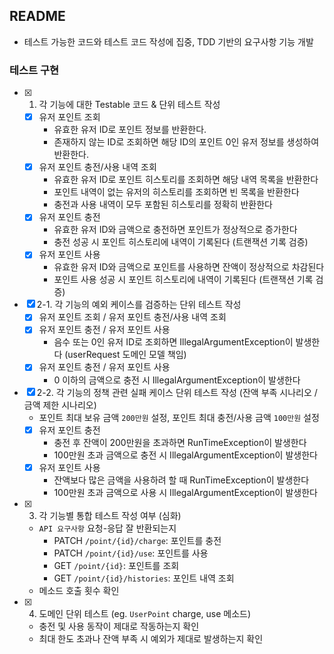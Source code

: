 ## README
- 테스트 가능한 코드와 테스트 코드 작성에 집중, TDD 기반의 요구사항 기능 개발

### 테스트 구현
- [x] 1. 각 기능에 대한 Testable 코드 & 단위 테스트 작성
  -[x] 유저 포인트 조회
    - 유효한 유저 ID로 포인트 정보를 반환한다.
    - 존재하지 않는 ID로 조회하면 해당 ID의 포인트 0인 유저 정보를 생성하여 반환한다.
  -[x] 유저 포인트 충전/사용 내역 조회
    - 유효한 유저 ID로 포인트 히스토리를 조회하면 해당 내역 목록을 반환한다
    - 포인트 내역이 없는 유저의 히스토리를 조회하면 빈 목록을 반환한다
    - 충전과 사용 내역이 모두 포함된 히스토리를 정확히 반환한다
  -[x] 유저 포인트 충전
    - 유효한 유저 ID와 금액으로 충전하면 포인트가 정상적으로 증가한다
    - 충전 성공 시 포인트 히스토리에 내역이 기록된다 (트랜잭션 기록 검증)
  -[x] 유저 포인트 사용
    - 유효한 유저 ID와 금액으로 포인트를 사용하면 잔액이 정상적으로 차감된다
    - 포인트 사용 성공 시 포인트 히스토리에 내역이 기록된다 (트랜잭션 기록 검증)
    
- [x] 2-1. 각 기능의 예외 케이스를 검증하는 단위 테스트 작성 
  - [x] 유저 포인트 조회 / 유저 포인트 충전/사용 내역 조회
  - [x] 유저 포인트 충전 / 유저 포인트 사용
    - 음수 또는 0인 유저 ID로 조회하면 IllegalArgumentException이 발생한다 (userRequest 도메인 모델 책임)
  - [x] 유저 포인트 충전 / 유저 포인트 사용
    - 0 이하의 금액으로 충전 시 IllegalArgumentException이 발생한다
- [x] 2-2. 각 기능의 정책 관련 실패 케이스 단위 테스트 작성 (잔액 부족 시나리오 / 금액 제한 시나리오)
  - 포인트 최대 보유 금액 `200만원` 설정, 포인트 최대 충전/사용 금액 `100만원` 설정 
  - [x] 유저 포인트 충전
    - 충전 후 잔액이 200만원을 초과하면 RunTimeException이 발생한다
    - 100만원 초과 금액으로 충전 시 IllegalArgumentException이 발생한다
  - [x] 유저 포인트 사용
    - 잔액보다 많은 금액을 사용하려 할 때 RunTimeException이 발생한다
    - 100만원 초과 금액으로 사용 시 IllegalArgumentException이 발생한다

- [x] 3. 각 기능별 통합 테스트 작성 여부 (심화)
  - `API 요구사항` 요청-응답 잘 반환되는지
    - PATCH `/point/{id}/charge`: 포인트를 충전
    - PATCH `/point/{id}/use`: 포인트를 사용
    - GET `/point/{id}`: 포인트를 조회
    - GET `/point/{id}/histories`: 포인트 내역 조회
  - 메소드 호출 횟수 확인
- [x] 4. 도메인 단위 테스트 (eg. `UserPoint` charge, use 메소드)
    - 충전 및 사용 동작이 제대로 작동하는지 확인
    - 최대 한도 초과나 잔액 부족 시 예외가 제대로 발생하는지 확인

